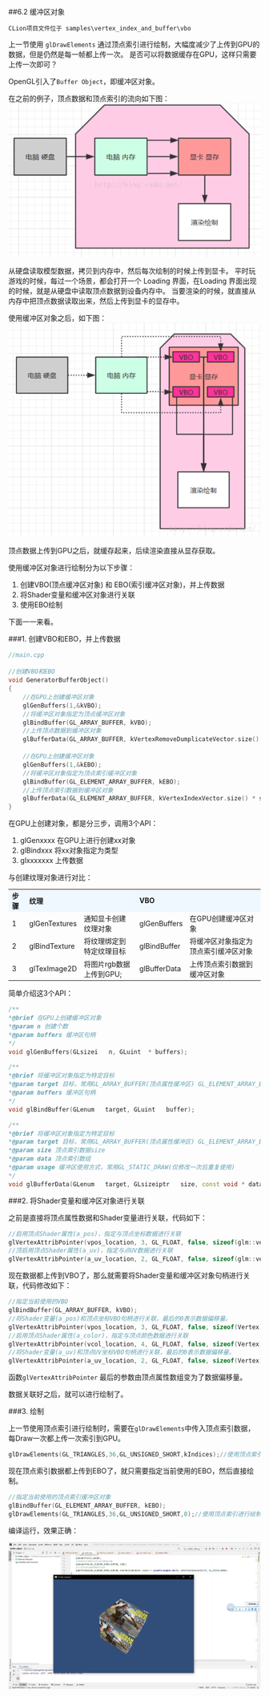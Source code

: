 ##6.2 缓冲区对象

    CLion项目文件位于 samples\vertex_index_and_buffer\vbo

上一节使用 `glDrawElements` 通过顶点索引进行绘制，大幅度减少了上传到GPU的数据，但是仍然是每一帧都上传一次。
是否可以将数据缓存在GPU，这样只需要上传一次即可？

OpenGL引入了`Buffer Object`，即缓冲区对象。

在之前的例子，顶点数据和顶点索引的流向如下图：
![](../../imgs/vbo_vertex_index/vbo/upload_vertex_every_draw.png)

从硬盘读取模型数据，拷贝到内存中，然后每次绘制的时候上传到显卡。
平时玩游戏的时候，每过一个场景，都会打开一个 Loading 界面，在Loading 界面出现的时候，就是从硬盘中读取顶点数据到设备内存中。
当要渲染的时候，就直接从内存中把顶点数据读取出来，然后上传到显卡的显存中。

使用缓冲区对象之后，如下图：
![](../../imgs/vbo_vertex_index/vbo/draw_with_vbo.png)

顶点数据上传到GPU之后，就缓存起来，后续渲染直接从显存获取。

使用缓冲区对象进行绘制分为以下步骤：
1. 创建VBO(顶点缓冲区对象) 和 EBO(索引缓冲区对象)，并上传数据
2. 将Shader变量和缓冲区对象进行关联
3. 使用EBO绘制

下面一一来看。

###1. 创建VBO和EBO，并上传数据
```c++
//main.cpp

//创建VBO和EBO
void GeneratorBufferObject()
{
    //在GPU上创建缓冲区对象
    glGenBuffers(1,&kVBO);
    //将缓冲区对象指定为顶点缓冲区对象
    glBindBuffer(GL_ARRAY_BUFFER, kVBO);
    //上传顶点数据到缓冲区对象
    glBufferData(GL_ARRAY_BUFFER, kVertexRemoveDumplicateVector.size() * sizeof(Vertex), &kVertexRemoveDumplicateVector[0], GL_STATIC_DRAW);

    //在GPU上创建缓冲区对象
    glGenBuffers(1,&kEBO);
    //将缓冲区对象指定为顶点索引缓冲区对象
    glBindBuffer(GL_ELEMENT_ARRAY_BUFFER, kEBO);
    //上传顶点索引数据到缓冲区对象
    glBufferData(GL_ELEMENT_ARRAY_BUFFER, kVertexIndexVector.size() * sizeof(unsigned short), &kVertexIndexVector[0], GL_STATIC_DRAW);
}
```

在GPU上创建对象，都是分三步，调用3个API：
1. glGenxxxx 在GPU上进行创建xx对象
2. glBindxxx 将xx对象指定为类型
3. glxxxxxxx 上传数据

与创建纹理对象进行对比：
<table>
<tr bgcolor="AliceBlue"><td><b>步骤</td><td><b>纹理</td><td><b></td><td><b>VBO</td><td><b></td></tr>
<tr><td>1</td><td>glGenTextures</td><td>通知显卡创建纹理对象</td><td>glGenBuffers</td><td>在GPU创建缓冲区对象</td></tr>
<tr><td>2</td><td>glBindTexture</td><td>将纹理绑定到特定纹理目标</td><td>glBindBuffer</td><td>将缓冲区对象指定为顶点索引缓冲区对象</td></tr>
<tr><td>3</td><td>glTexImage2D</td><td>将图片rgb数据上传到GPU;</td><td>glBufferData</td><td>上传顶点索引数据到缓冲区对象</td></tr>
</table>

简单介绍这3个API：
```c++
/**
*@brief 在GPU上创建缓冲区对象
*@param n 创建个数
*@param buffers 缓冲区句柄
*/
void glGenBuffers(GLsizei   n, GLuint  * buffers);
```

```c++
/**
*@brief 将缓冲区对象指定为特定目标
*@param target 目标，常用GL_ARRAY_BUFFER(顶点属性缓冲区) GL_ELEMENT_ARRAY_BUFFER(顶点索引缓冲区)
*@param buffers 缓冲区句柄
*/
void glBindBuffer(GLenum   target, GLuint   buffer);
```

```c++
/**
*@brief 将缓冲区对象指定为特定目标
*@param target 目标，常用GL_ARRAY_BUFFER(顶点属性缓冲区) GL_ELEMENT_ARRAY_BUFFER(顶点索引缓冲区)
*@param size 顶点索引数据size
*@param data 顶点索引数组
*@param usage 缓冲区使用方式，常用GL_STATIC_DRAW(仅修改一次后重复使用)
*/
void glBufferData(GLenum   target, GLsizeiptr   size, const void * data, GLenum   usage);
```

###2. 将Shader变量和缓冲区对象进行关联

之前是直接将顶点属性数据和Shader变量进行关联，代码如下：
```c++
//启用顶点Shader属性(a_pos)，指定与顶点坐标数据进行关联
glVertexAttribPointer(vpos_location, 3, GL_FLOAT, false, sizeof(glm::vec3), kPositions);
//顶启用顶点Shader属性(a_uv)，指定与点UV数据进行关联
glVertexAttribPointer(a_uv_location, 2, GL_FLOAT, false, sizeof(glm::vec2), kUvs);
```

现在数据都上传到VBO了，那么就需要将Shader变量和缓冲区对象句柄进行关联，代码修改如下：
```c++
//指定当前使用的VBO
glBindBuffer(GL_ARRAY_BUFFER, kVBO);
//将Shader变量(a_pos)和顶点坐标VBO句柄进行关联，最后的0表示数据偏移量。
glVertexAttribPointer(vpos_location, 3, GL_FLOAT, false, sizeof(Vertex), 0);
//启用顶点Shader属性(a_color)，指定与顶点颜色数据进行关联
glVertexAttribPointer(vcol_location, 4, GL_FLOAT, false, sizeof(Vertex), (void*)(sizeof(float)*3));
//将Shader变量(a_uv)和顶点UV坐标VBO句柄进行关联，最后的0表示数据偏移量。
glVertexAttribPointer(a_uv_location, 2, GL_FLOAT, false, sizeof(Vertex), (void*)(sizeof(float)*(3+4)));
```

函数`glVertexAttribPointer` 最后的参数由顶点属性数组变为了数据偏移量。

数据关联好之后，就可以进行绘制了。

###3. 绘制

上一节使用顶点索引进行绘制时，需要在`glDrawElements`中传入顶点索引数据，每Draw一次都上传一次索引到GPU。

```c++
glDrawElements(GL_TRIANGLES,36,GL_UNSIGNED_SHORT,kIndices);//使用顶点索引进行绘制。
```

现在顶点索引数据都上传到EBO了，就只需要指定当前使用的EBO，然后直接绘制。

```c++
//指定当前使用的顶点索引缓冲区对象
glBindBuffer(GL_ELEMENT_ARRAY_BUFFER, kEBO);
glDrawElements(GL_TRIANGLES,36,GL_UNSIGNED_SHORT,0);//使用顶点索引进行绘制，最后的0表示数据偏移量。
```

编译运行，效果正确：

![](../../imgs/vbo_vertex_index/vbo/draw_with_vbo_ok.jpg)